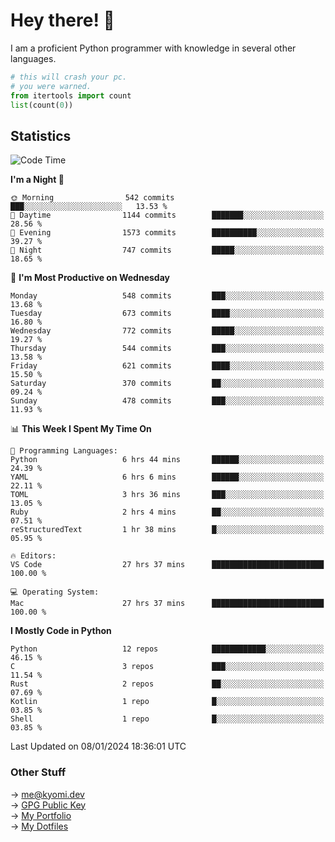 # Hey there! 👋

I am a proficient Python programmer with knowledge in several other languages.

```py
# this will crash your pc.
# you were warned.
from itertools import count
list(count(0))
```

## Statistics
<!--START_SECTION:waka-->
![Code Time](http://img.shields.io/badge/Code%20Time-749%20hrs%2027%20mins-blue)

**I'm a Night 🦉** 

```text
🌞 Morning                542 commits         ███░░░░░░░░░░░░░░░░░░░░░░   13.53 % 
🌆 Daytime                1144 commits        ███████░░░░░░░░░░░░░░░░░░   28.56 % 
🌃 Evening                1573 commits        ██████████░░░░░░░░░░░░░░░   39.27 % 
🌙 Night                  747 commits         █████░░░░░░░░░░░░░░░░░░░░   18.65 % 
```
📅 **I'm Most Productive on Wednesday** 

```text
Monday                   548 commits         ███░░░░░░░░░░░░░░░░░░░░░░   13.68 % 
Tuesday                  673 commits         ████░░░░░░░░░░░░░░░░░░░░░   16.80 % 
Wednesday                772 commits         █████░░░░░░░░░░░░░░░░░░░░   19.27 % 
Thursday                 544 commits         ███░░░░░░░░░░░░░░░░░░░░░░   13.58 % 
Friday                   621 commits         ████░░░░░░░░░░░░░░░░░░░░░   15.50 % 
Saturday                 370 commits         ██░░░░░░░░░░░░░░░░░░░░░░░   09.24 % 
Sunday                   478 commits         ███░░░░░░░░░░░░░░░░░░░░░░   11.93 % 
```


📊 **This Week I Spent My Time On** 

```text
💬 Programming Languages: 
Python                   6 hrs 44 mins       ██████░░░░░░░░░░░░░░░░░░░   24.39 % 
YAML                     6 hrs 6 mins        ██████░░░░░░░░░░░░░░░░░░░   22.11 % 
TOML                     3 hrs 36 mins       ███░░░░░░░░░░░░░░░░░░░░░░   13.05 % 
Ruby                     2 hrs 4 mins        ██░░░░░░░░░░░░░░░░░░░░░░░   07.51 % 
reStructuredText         1 hr 38 mins        █░░░░░░░░░░░░░░░░░░░░░░░░   05.95 % 

🔥 Editors: 
VS Code                  27 hrs 37 mins      █████████████████████████   100.00 % 

💻 Operating System: 
Mac                      27 hrs 37 mins      █████████████████████████   100.00 % 
```

**I Mostly Code in Python** 

```text
Python                   12 repos            ████████████░░░░░░░░░░░░░   46.15 % 
C                        3 repos             ███░░░░░░░░░░░░░░░░░░░░░░   11.54 % 
Rust                     2 repos             ██░░░░░░░░░░░░░░░░░░░░░░░   07.69 % 
Kotlin                   1 repo              █░░░░░░░░░░░░░░░░░░░░░░░░   03.85 % 
Shell                    1 repo              █░░░░░░░░░░░░░░░░░░░░░░░░   03.85 % 
```




 Last Updated on 08/01/2024 18:36:01 UTC
<!--END_SECTION:waka-->

### Other Stuff

→ [me@kyomi.dev](mailto:me@kyomi.dev)\
→ [GPG Public Key](https://github.com/bitterteriyaki.gpg)\
→ [My Portfolio](https://kyomi.dev)\
→ [My Dotfiles](https://github.com/bitterteriyaki/dotfiles)
